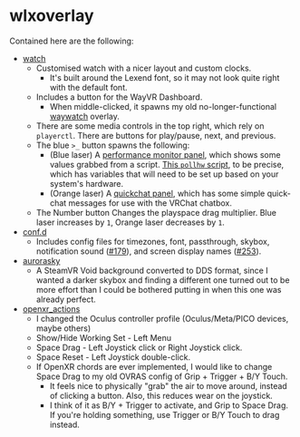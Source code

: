 # wlxoverlay

Contained here are the following:
- [watch](watch.yaml)
    - Customised watch with a nicer layout and custom clocks.
        - It's built around the Lexend font, so it may not look quite right with the default font.
    - Includes a button for the WayVR Dashboard.
      - When middle-clicked, it spawns my old no-longer-functional [waywatch](waywatch.yaml) overlay.
    - There are some media controls in the top right, which rely on `playerctl`. There are buttons for play/pause, next, and previous.
    - The blue `>_` button spawns the following:
      - (Blue laser) A [performance monitor panel](monitor.yaml), which shows some values grabbed from a script. [This `pollhw` script](pollhw.sh), to be precise, which has variables that will need to be set up based on your system's hardware.
      - (Orange laser) A [quickchat panel](quickchat.yaml), which has some simple quick-chat messages for use with the VRChat chatbox.
    - The Number button Changes the playspace drag multiplier. Blue laser increases by `1`, Orange laser decreases by `1`.
- [conf.d](conf.d)
  - Includes config files for timezones, font, passthrough, skybox, notification sound ([#179](https://github.com/galister/wlx-overlay-s/pull/179)), and screen display names ([#253](https://github.com/galister/wlx-overlay-s/pull/253)).
- [aurorasky](aurorasky.dds)
    - A SteamVR Void background converted to DDS format, since I wanted a darker skybox and finding a different one turned out to be more effort than I could be bothered putting in when this one was already perfect.
- [openxr_actions](openxr_actions.json5)
    - I changed the Oculus controller profile (Oculus/Meta/PICO devices, maybe others)
    - Show/Hide Working Set - Left Menu
    - Space Drag - Left Joystick click or Right Joystick click.
    - Space Reset - Left Joystick double-click.
    - If OpenXR chords are ever implemented, I would like to change Space Drag to my old OVRAS config of Grip + Trigger + B/Y Touch.
        - It feels nice to physically "grab" the air to move around, instead of clicking a button. Also, this reduces wear on the joystick.
        - I think of it as B/Y + Trigger to activate, and Grip to Space Drag. If you're holding something, use Trigger or B/Y Touch to drag instead.
